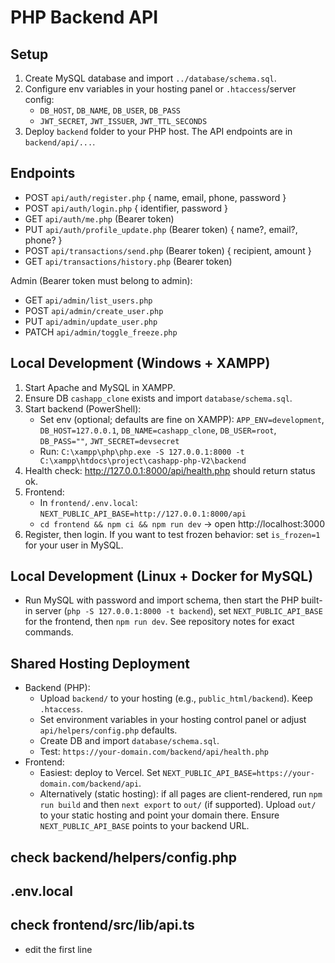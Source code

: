 # PHP Backend API

## Setup

1. Create MySQL database and import `../database/schema.sql`.
2. Configure env variables in your hosting panel or `.htaccess`/server config:
   - `DB_HOST`, `DB_NAME`, `DB_USER`, `DB_PASS`
   - `JWT_SECRET`, `JWT_ISSUER`, `JWT_TTL_SECONDS`
3. Deploy `backend` folder to your PHP host. The API endpoints are in `backend/api/...`.

## Endpoints

- POST `api/auth/register.php` { name, email, phone, password }
- POST `api/auth/login.php` { identifier, password }
- GET `api/auth/me.php` (Bearer token)
- PUT `api/auth/profile_update.php` (Bearer token) { name?, email?, phone? }
- POST `api/transactions/send.php` (Bearer token) { recipient, amount }
- GET `api/transactions/history.php` (Bearer token)

Admin (Bearer token must belong to admin):
- GET `api/admin/list_users.php`
- POST `api/admin/create_user.php`
- PUT `api/admin/update_user.php`
- PATCH `api/admin/toggle_freeze.php`
## Local Development (Windows + XAMPP)
1. Start Apache and MySQL in XAMPP.
2. Ensure DB `cashapp_clone` exists and import `database/schema.sql`.
3. Start backend (PowerShell):
   - Set env (optional; defaults are fine on XAMPP): `APP_ENV=development`, `DB_HOST=127.0.0.1`, `DB_NAME=cashapp_clone`, `DB_USER=root`, `DB_PASS=""`, `JWT_SECRET=devsecret`
   - Run: `C:\xampp\php\php.exe -S 127.0.0.1:8000 -t C:\xampp\htdocs\project\cashapp-php-V2\backend`
4. Health check: http://127.0.0.1:8000/api/health.php should return status ok.
5. Frontend:
   - In `frontend/.env.local`: `NEXT_PUBLIC_API_BASE=http://127.0.0.1:8000/api`
   - `cd frontend && npm ci && npm run dev` → open http://localhost:3000
6. Register, then login. If you want to test frozen behavior: set `is_frozen=1` for your user in MySQL.

## Local Development (Linux + Docker for MySQL)
- Run MySQL with password and import schema, then start the PHP built-in server (`php -S 127.0.0.1:8000 -t backend`), set `NEXT_PUBLIC_API_BASE` for the frontend, then `npm run dev`. See repository notes for exact commands.

## Shared Hosting Deployment
- Backend (PHP):
  - Upload `backend/` to your hosting (e.g., `public_html/backend`). Keep `.htaccess`.
  - Set environment variables in your hosting control panel or adjust `api/helpers/config.php` defaults.
  - Create DB and import `database/schema.sql`.
  - Test: `https://your-domain.com/backend/api/health.php`
- Frontend:
  - Easiest: deploy to Vercel. Set `NEXT_PUBLIC_API_BASE=https://your-domain.com/backend/api`.
  - Alternatively (static hosting): if all pages are client-rendered, run `npm run build` and then `next export` to `out/` (if supported). Upload `out/` to your static hosting and point your domain there. Ensure `NEXT_PUBLIC_API_BASE` points to your backend URL.

## check backend/helpers/config.php
## .env.local
## check frontend/src/lib/api.ts
   - edit the first line